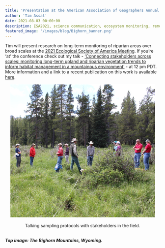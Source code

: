 ```yaml
---
title: 'Presentation at the American Association of Geographers Annual Meeting'
author: 'Tim Assal'
date: 2021-08-03 00:00:00
description: ESA2021, science communication, ecosystem monitoring, remote sensing, stakeholder engagement  
featured_image: '/images/blog/Bighorn_banner.png'
---
```


Tim will present research on long-term monitoring of riparian areas over broad scales at the [2021 Ecological Society of America Meeting]( https://www.esa.org/longbeach/). If you’re ‘at’ the conference check out my talk - [‘Connecting stakeholders across scales: monitoring long-term upland and riparian vegetation trends to inform habitat management in a mountainous environment’]( https://t.co/jwgMcvOTKI?amp=1) - at 12 pm PDT. More information and a link to a recent publication on this work is available [here](https://assallab.org/blog/riparianmonitoring-ecologicalindicators-pub). 

<p align="center">
  <img alt="wgfd-crew" src="/images/blog/wgfd-crew.png">
</p> 
<center>Talking sampling protocols with stakeholders in the field.</center>
<br>

***Top image: The Bighorn Mountains, Wyoming.***
